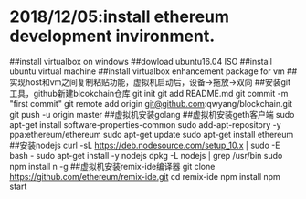 # 2018/12/05:install ethereum development invironment.
##install virtualbox on windows
##dowload ubuntu16.04 ISO
##install ubuntu virtual machine
##install virtualbox enhancement package for vm
##实现host和vm之间复制粘贴功能，虚拟机启动后，设备->拖放->双向
##安装git工具，github新建blcokchain仓库
	git init
	git add README.md
	git commit -m "first commit"
	git remote add origin git@github.com:qwyang/blockchain.git
	git push -u origin master
##虚拟机安装golang
##虚拟机安装geth客户端
	sudo apt-get install software-properties-common
	sudo add-apt-repository -y ppa:ethereum/ethereum
	sudo apt-get update
	sudo apt-get install ethereum
##安装nodejs
	curl -sL https://deb.nodesource.com/setup_10.x | sudo -E bash -
	sudo apt-get install -y nodejs
	dpkg -L nodejs | grep /usr/bin
	sudo npm install n -g
##虚拟机安装remix-ide编译器
	git clone https://github.com/ethereum/remix-ide.git
	cd remix-ide
	npm install
	npm start
